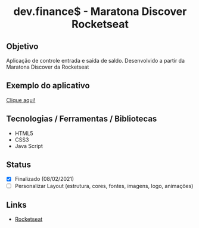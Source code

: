 <h1 align="center">dev.finance$ - Maratona Discover Rocketseat</h1>

## Objetivo
Aplicação de controle entrada e saída de saldo. Desenvolvido a partir da Maratona Discover da Rocketseat

## Exemplo do aplicativo
[Clique aqui!](https://paulo-hst.github.io/maratona-discover/)

## Tecnologias / Ferramentas / Bibliotecas
- HTML5
- CSS3
- Java Script

## Status
- [x] Finalizado (08/02/2021)
- [ ] Personalizar Layout (estrutura, cores, fontes, imagens, logo, animações)

## Links
- [Rocketseat](https://app.rocketseat.com.br/)
